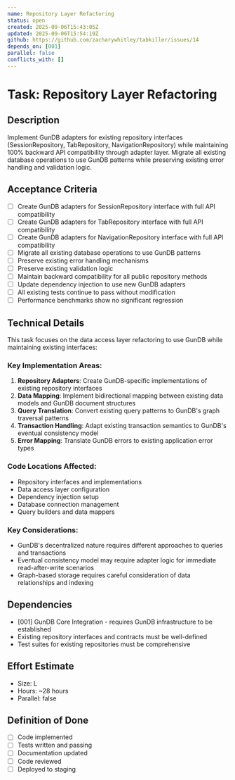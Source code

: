 ```yaml
---
name: Repository Layer Refactoring
status: open
created: 2025-09-06T15:43:05Z
updated: 2025-09-06T15:54:19Z
github: https://github.com/zacharywhitley/tabkiller/issues/14
depends_on: [001]
parallel: false
conflicts_with: []
---
```


# Task: Repository Layer Refactoring

## Description
Implement GunDB adapters for existing repository interfaces (SessionRepository, TabRepository, NavigationRepository) while maintaining 100% backward API compatibility through adapter layer. Migrate all existing database operations to use GunDB patterns while preserving existing error handling and validation logic.

## Acceptance Criteria
- [ ] Create GunDB adapters for SessionRepository interface with full API compatibility
- [ ] Create GunDB adapters for TabRepository interface with full API compatibility
- [ ] Create GunDB adapters for NavigationRepository interface with full API compatibility
- [ ] Migrate all existing database operations to use GunDB patterns
- [ ] Preserve existing error handling mechanisms
- [ ] Preserve existing validation logic
- [ ] Maintain backward compatibility for all public repository methods
- [ ] Update dependency injection to use new GunDB adapters
- [ ] All existing tests continue to pass without modification
- [ ] Performance benchmarks show no significant regression

## Technical Details
This task focuses on the data access layer refactoring to use GunDB while maintaining existing interfaces:

### Key Implementation Areas:
1. **Repository Adapters**: Create GunDB-specific implementations of existing repository interfaces
2. **Data Mapping**: Implement bidirectional mapping between existing data models and GunDB document structures
3. **Query Translation**: Convert existing query patterns to GunDB's graph traversal patterns
4. **Transaction Handling**: Adapt existing transaction semantics to GunDB's eventual consistency model
5. **Error Mapping**: Translate GunDB errors to existing application error types

### Code Locations Affected:
- Repository interfaces and implementations
- Data access layer configuration
- Dependency injection setup
- Database connection management
- Query builders and data mappers

### Key Considerations:
- GunDB's decentralized nature requires different approaches to queries and transactions
- Eventual consistency model may require adapter logic for immediate read-after-write scenarios
- Graph-based storage requires careful consideration of data relationships and indexing

## Dependencies
- [001] GunDB Core Integration - requires GunDB infrastructure to be established
- Existing repository interfaces and contracts must be well-defined
- Test suites for existing repositories must be comprehensive

## Effort Estimate
- Size: L
- Hours: ~28 hours
- Parallel: false

## Definition of Done
- [ ] Code implemented
- [ ] Tests written and passing
- [ ] Documentation updated
- [ ] Code reviewed
- [ ] Deployed to staging
